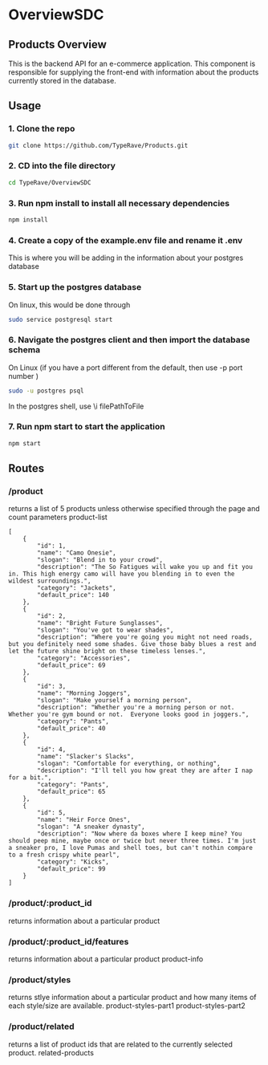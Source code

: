 # OverviewSDC

## Products Overview
This is the backend API for an e-commerce application. This component is responsible for supplying the front-end with information about the products currently stored in the database.

## Usage
### 1. Clone the repo
```bash
git clone https://github.com/TypeRave/Products.git
```
### 2. CD into the file directory
```bash
cd TypeRave/OverviewSDC
```
### 3. Run npm install to install all necessary dependencies
```bash
npm install
```
### 4. Create a copy of the example.env file and rename it .env
This is where you will be adding in the information about your postgres database

### 5. Start up the postgres database
On linux, this would be done through
```bash
sudo service postgresql start
```
### 6. Navigate the postgres client and then import the database schema
On Linux (if you have a port different from the default, then use -p port number )
```bash
sudo -u postgres psql
```
In the postgres shell, use \i filePathToFile

### 7. Run npm start to start the application
```bash
npm start
```
## Routes
### /product
returns a list of 5 products unless otherwise specified through the page and count parameters product-list
```
[
    {
        "id": 1,
        "name": "Camo Onesie",
        "slogan": "Blend in to your crowd",
        "description": "The So Fatigues will wake you up and fit you in. This high energy camo will have you blending in to even the wildest surroundings.",
        "category": "Jackets",
        "default_price": 140
    },
    {
        "id": 2,
        "name": "Bright Future Sunglasses",
        "slogan": "You've got to wear shades",
        "description": "Where you're going you might not need roads, but you definitely need some shades. Give those baby blues a rest and let the future shine bright on these timeless lenses.",
        "category": "Accessories",
        "default_price": 69
    },
    {
        "id": 3,
        "name": "Morning Joggers",
        "slogan": "Make yourself a morning person",
        "description": "Whether you're a morning person or not.  Whether you're gym bound or not.  Everyone looks good in joggers.",
        "category": "Pants",
        "default_price": 40
    },
    {
        "id": 4,
        "name": "Slacker's Slacks",
        "slogan": "Comfortable for everything, or nothing",
        "description": "I'll tell you how great they are after I nap for a bit.",
        "category": "Pants",
        "default_price": 65
    },
    {
        "id": 5,
        "name": "Heir Force Ones",
        "slogan": "A sneaker dynasty",
        "description": "Now where da boxes where I keep mine? You should peep mine, maybe once or twice but never three times. I'm just a sneaker pro, I love Pumas and shell toes, but can't nothin compare to a fresh crispy white pearl",
        "category": "Kicks",
        "default_price": 99
    }
]
```
### /product/:product_id
returns information about a particular product

### /product/:product_id/features
returns information about a particular product product-info

### /product/styles
returns stlye information about a particular product and how many items of each style/size are available. product-styles-part1 product-styles-part2

### /product/related
returns a list of product ids that are related to the currently selected product. related-products
